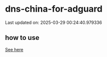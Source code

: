 # dns-china-for-adguard

Last updated on: 2025-03-29 00:24:40.979336

## how to use

[See here](https://github.com/AdguardTeam/AdGuardHome/wiki/Configuration#upstreams-from-file)